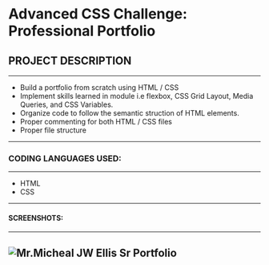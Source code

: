 # Advanced CSS Challenge: Professional Portfolio

## PROJECT DESCRIPTION

---

- Build a portfolio from scratch using HTML / CSS
- Implement skills learned in module i.e flexbox, CSS Grid Layout, Media Queries, and CSS Variables.
- Organize code to follow the semantic struction of HTML elements.
- Proper commenting for both HTML / CSS files
- Proper file structure

---

### CODING LANGUAGES USED:

---

- HTML
- CSS

---

#### SCREENSHOTS:

---

## ![Mr.Micheal JW Ellis Sr Portfolio]()
